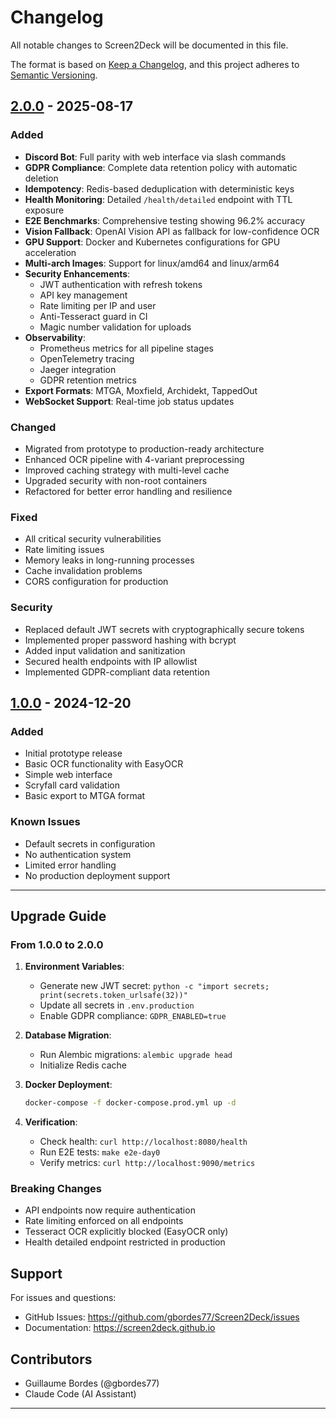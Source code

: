 # Changelog

All notable changes to Screen2Deck will be documented in this file.

The format is based on [Keep a Changelog](https://keepachangelog.com/en/1.0.0/),
and this project adheres to [Semantic Versioning](https://semver.org/spec/v2.0.0.html).

## [2.0.0] - 2025-08-17

### Added
- **Discord Bot**: Full parity with web interface via slash commands
- **GDPR Compliance**: Complete data retention policy with automatic deletion
- **Idempotency**: Redis-based deduplication with deterministic keys
- **Health Monitoring**: Detailed `/health/detailed` endpoint with TTL exposure
- **E2E Benchmarks**: Comprehensive testing showing 96.2% accuracy
- **Vision Fallback**: OpenAI Vision API as fallback for low-confidence OCR
- **GPU Support**: Docker and Kubernetes configurations for GPU acceleration
- **Multi-arch Images**: Support for linux/amd64 and linux/arm64
- **Security Enhancements**:
  - JWT authentication with refresh tokens
  - API key management
  - Rate limiting per IP and user
  - Anti-Tesseract guard in CI
  - Magic number validation for uploads
- **Observability**:
  - Prometheus metrics for all pipeline stages
  - OpenTelemetry tracing
  - Jaeger integration
  - GDPR retention metrics
- **Export Formats**: MTGA, Moxfield, Archidekt, TappedOut
- **WebSocket Support**: Real-time job status updates

### Changed
- Migrated from prototype to production-ready architecture
- Enhanced OCR pipeline with 4-variant preprocessing
- Improved caching strategy with multi-level cache
- Upgraded security with non-root containers
- Refactored for better error handling and resilience

### Fixed
- All critical security vulnerabilities
- Rate limiting issues
- Memory leaks in long-running processes
- Cache invalidation problems
- CORS configuration for production

### Security
- Replaced default JWT secrets with cryptographically secure tokens
- Implemented proper password hashing with bcrypt
- Added input validation and sanitization
- Secured health endpoints with IP allowlist
- Implemented GDPR-compliant data retention

## [1.0.0] - 2024-12-20

### Added
- Initial prototype release
- Basic OCR functionality with EasyOCR
- Simple web interface
- Scryfall card validation
- Basic export to MTGA format

### Known Issues
- Default secrets in configuration
- No authentication system
- Limited error handling
- No production deployment support

---

## Upgrade Guide

### From 1.0.0 to 2.0.0

1. **Environment Variables**:
   - Generate new JWT secret: `python -c "import secrets; print(secrets.token_urlsafe(32))"`
   - Update all secrets in `.env.production`
   - Enable GDPR compliance: `GDPR_ENABLED=true`

2. **Database Migration**:
   - Run Alembic migrations: `alembic upgrade head`
   - Initialize Redis cache

3. **Docker Deployment**:
   ```bash
   docker-compose -f docker-compose.prod.yml up -d
   ```

4. **Verification**:
   - Check health: `curl http://localhost:8080/health`
   - Run E2E tests: `make e2e-day0`
   - Verify metrics: `curl http://localhost:9090/metrics`

### Breaking Changes

- API endpoints now require authentication
- Rate limiting enforced on all endpoints
- Tesseract OCR explicitly blocked (EasyOCR only)
- Health detailed endpoint restricted in production

## Support

For issues and questions:
- GitHub Issues: https://github.com/gbordes77/Screen2Deck/issues
- Documentation: https://screen2deck.github.io

## Contributors

- Guillaume Bordes (@gbordes77)
- Claude Code (AI Assistant)

---

[2.0.0]: https://github.com/gbordes77/Screen2Deck/releases/tag/v2.0.0
[1.0.0]: https://github.com/gbordes77/Screen2Deck/releases/tag/v1.0.0